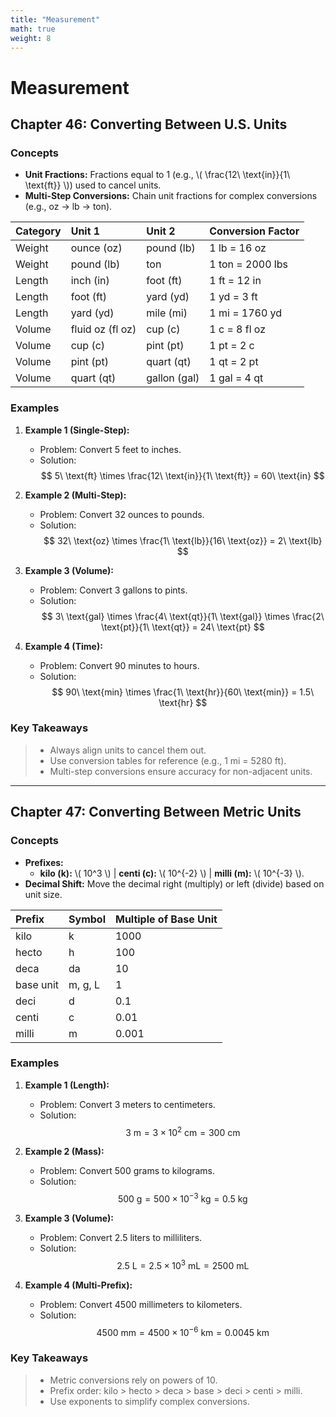 ```yaml
---
title: "Measurement"
math: true
weight: 8
---
```


# **Measurement**

## Chapter 46: Converting Between U.S. Units

### Concepts

-   **Unit Fractions:** Fractions equal to 1 (e.g., \\(  \frac{12\ \text{in}}{1\ \text{ft}}  \\)) used to cancel units.
-   **Multi-Step Conversions:** Chain unit fractions for complex conversions (e.g., oz → lb → ton).

| Category | Unit 1           | Unit 2       | Conversion Factor |
| :------- | :--------------- | :----------- | :---------------- |
| Weight   | ounce (oz)       | pound (lb)   | 1 lb \= 16 oz     |
| Weight   | pound (lb)       | ton          | 1 ton \= 2000 lbs |
| Length   | inch (in)        | foot (ft)    | 1 ft \= 12 in     |
| Length   | foot (ft)        | yard (yd)    | 1 yd \= 3 ft      |
| Length   | yard (yd)        | mile (mi)    | 1 mi \= 1760 yd   |
| Volume   | fluid oz (fl oz) | cup (c)      | 1 c \= 8 fl oz    |
| Volume   | cup (c)          | pint (pt)    | 1 pt \= 2 c       |
| Volume   | pint (pt)        | quart (qt)   | 1 qt \= 2 pt      |
| Volume   | quart (qt)       | gallon (gal) | 1 gal \= 4 qt     |

### Examples

1. **Example 1 (Single-Step):**

    - Problem: Convert 5 feet to inches.
    - Solution:  
      $$ 5\ \text{ft} \times \frac{12\ \text{in}}{1\ \text{ft}} = 60\ \text{in} $$

2. **Example 2 (Multi-Step):**

    - Problem: Convert 32 ounces to pounds.
    - Solution:  
      $$ 32\ \text{oz} \times \frac{1\ \text{lb}}{16\ \text{oz}} = 2\ \text{lb} $$

3. **Example 3 (Volume):**

    - Problem: Convert 3 gallons to pints.
    - Solution:  
      $$ 3\ \text{gal} \times \frac{4\ \text{qt}}{1\ \text{gal}} \times \frac{2\ \text{pt}}{1\ \text{qt}} = 24\ \text{pt} $$

4. **Example 4 (Time):**
    - Problem: Convert 90 minutes to hours.
    - Solution:  
      $$ 90\ \text{min} \times \frac{1\ \text{hr}}{60\ \text{min}} = 1.5\ \text{hr} $$

### Key Takeaways

> -   Always align units to cancel them out.
> -   Use conversion tables for reference (e.g., 1 mi = 5280 ft).
> -   Multi-step conversions ensure accuracy for non-adjacent units.

---

## Chapter 47: Converting Between Metric Units

### Concepts

-   **Prefixes:**
    -   **kilo (k):** \\(  10^3  \\) | **centi (c):** \\(  10^{-2}  \\) | **milli (m):** \\(  10^{-3}  \\).
-   **Decimal Shift:** Move the decimal right (multiply) or left (divide) based on unit size.

| Prefix    | Symbol  | Multiple of Base Unit |
| :-------- | :------ | :-------------------- |
| kilo      | k       | 1000                  |
| hecto     | h       | 100                   |
| deca      | da      | 10                    |
| base unit | m, g, L | 1                     |
| deci      | d       | 0.1                   |
| centi     | c       | 0.01                  |
| milli     | m       | 0.001                 |

### Examples

1. **Example 1 (Length):**

    - Problem: Convert 3 meters to centimeters.
    - Solution:  
      $$ 3\ \text{m} = 3 \times 10^2\ \text{cm} = 300\ \text{cm} $$

2. **Example 2 (Mass):**

    - Problem: Convert 500 grams to kilograms.
    - Solution:  
      $$ 500\ \text{g} = 500 \times 10^{-3}\ \text{kg} = 0.5\ \text{kg} $$

3. **Example 3 (Volume):**

    - Problem: Convert 2.5 liters to milliliters.
    - Solution:  
      $$ 2.5\ \text{L} = 2.5 \times 10^3\ \text{mL} = 2500\ \text{mL} $$

4. **Example 4 (Multi-Prefix):**
    - Problem: Convert 4500 millimeters to kilometers.
    - Solution:  
      $$ 4500\ \text{mm} = 4500 \times 10^{-6}\ \text{km} = 0.0045\ \text{km} $$

### Key Takeaways

> -   Metric conversions rely on powers of 10.
> -   Prefix order: kilo > hecto > deca > base > deci > centi > milli.
> -   Use exponents to simplify complex conversions.
